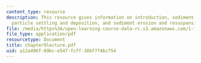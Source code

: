 ```yaml
---
content_type: resource
description: This resource gives information on introduction, sediment-water partitioning,
  particle settling and deposition, and sediment erosion and resuspension.
file: /media/https%3A/open-learning-course-data-rc.s3.amazonaws.com/1-77-water-quality-control-spring-2006/a12a496f89bce547fcff38bf7f4bc754_chapter9lecture.pdf
file_type: application/pdf
resourcetype: Document
title: chapter9lecture.pdf
uid: a12a496f-89bc-e547-fcff-38bf7f4bc754
---
```


